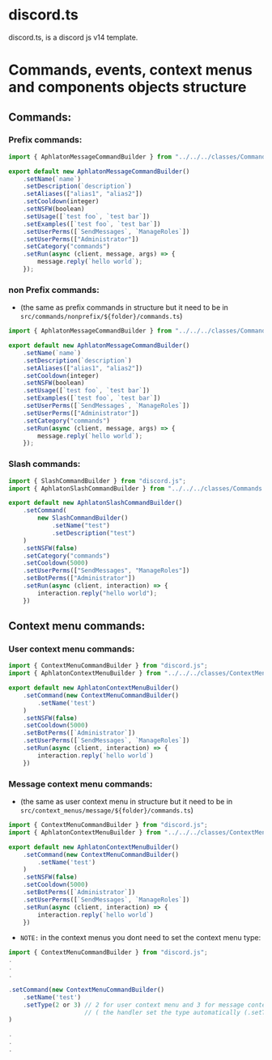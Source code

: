 # discord.ts
discord.ts, is a discord js v14 template.

# Commands, events, context menus and components objects structure

## Commands:

### Prefix commands:
```ts
import { AphlatonMessageCommandBuilder } from "../../../classes/Commands.js";

export default new AphlatonMessageCommandBuilder()
    .setName(`name`)
    .setDescription(`description`)
    .setAliases(["alias1", "alias2"])
    .setCooldown(integer)
    .setNSFW(boolean)
    .setUsage([`test foo`, `test bar`])
    .setExamples([`test foo`, `test bar`])
    .setUserPerms([`SendMessages`, `ManageRoles`])
    .setUserPerms(["Administrator"])
    .setCategory("commands")
    .setRun(async (client, message, args) => {
        message.reply(`hello world`);
    });
```

### non Prefix commands:
- (the same as prefix commands in structure but it need to be in `src/commands/nonprefix/${folder}/commands.ts`)

```ts
import { AphlatonMessageCommandBuilder } from "../../../classes/Commands.js";

export default new AphlatonMessageCommandBuilder()
    .setName(`name`)
    .setDescription(`description`)
    .setAliases(["alias1", "alias2"])
    .setCooldown(integer)
    .setNSFW(boolean)
    .setUsage([`test foo`, `test bar`])
    .setExamples([`test foo`, `test bar`])
    .setUserPerms([`SendMessages`, `ManageRoles`])
    .setUserPerms(["Administrator"])
    .setCategory("commands")
    .setRun(async (client, message, args) => {
        message.reply(`hello world`);
    });
```

### Slash commands:

```ts
import { SlashCommandBuilder } from "discord.js";
import { AphlatonSlashCommandBuilder } from "../../../classes/Commands.js";

export default new AphlatonSlashCommandBuilder()
    .setCommand(
        new SlashCommandBuilder()
            .setName("test")
            .setDescription("test")
    )
    .setNSFW(false)
    .setCategory("commands")
    .setCooldown(5000)
    .setUserPerms(["SendMessages", "ManageRoles"])
    .setBotPerms(["Administrator"])
    .setRun(async (client, interaction) => {
        interaction.reply("hello world");
    })
```

## Context menu commands:

### User context menu commands:

```ts
import { ContextMenuCommandBuilder } from "discord.js";
import { AphlatonContextMenuBuilder } from "../../../classes/ContextMenus.js";

export default new AphlatonContextMenuBuilder()
    .setCommand(new ContextMenuCommandBuilder()
        .setName('test')
    )
    .setNSFW(false)
    .setCooldown(5000)
    .setBotPerms([`Administrator`])
    .setUserPerms([`SendMessages`, `ManageRoles`])
    .setRun(async (client, interaction) => {
        interaction.reply(`hello world`)
    })
```

### Message context menu commands:
- (the same as user context menu in structure but it need to be in `src/context_menus/message/${folder}/commands.ts`)

```ts
import { ContextMenuCommandBuilder } from "discord.js";
import { AphlatonContextMenuBuilder } from "../../../classes/ContextMenus.js";

export default new AphlatonContextMenuBuilder()
    .setCommand(new ContextMenuCommandBuilder()
        .setName('test')
    )
    .setNSFW(false)
    .setCooldown(5000)
    .setBotPerms([`Administrator`])
    .setUserPerms([`SendMessages`, `ManageRoles`])
    .setRun(async (client, interaction) => {
        interaction.reply(`hello world`)
    })
```

- `NOTE:` in the context menus you dont need to set the context menu type:
```ts
import { ContextMenuCommandBuilder } from "discord.js";
.
.
.

.setCommand(new ContextMenuCommandBuilder()
    .setName('test')
    .setType(2 or 3) // 2 for user context menu and 3 for message context menu
                     // ( the handler set the type automatically (.setType() method))
)

.
.
.
```
